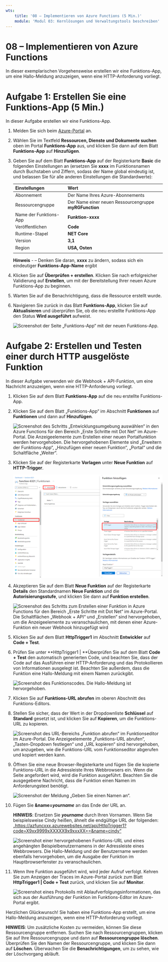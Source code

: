 ```yaml
---
wts:
    title: '08 – Implementieren von Azure Functions (5 Min.)'
    module: 'Modul 03: Kernlösungen und Verwaltungstools beschreiben'
---
```

# 08 – Implementieren von Azure Functions

In dieser exemplarischen Vorgehensweise erstellen wir eine Funktions-App, um eine Hallo-Meldung anzuzeigen, wenn eine HTTP-Anforderung vorliegt. 

# Aufgabe 1: Erstellen Sie eine Funktions-App (5 Min.)

In dieser Aufgabe erstellen wir eine Funktions-App.

1. Melden Sie sich beim [Azure-Portal](https://portal.azure.com) an.

1. Wählen Sie im Textfeld **Ressourcen, Dienste und Dokumente suchen** oben im Portal **Funktions-App** aus, und klicken Sie dann auf dem Blatt **Funktions-App** auf **Hinzufügen**.

1. Geben Sie auf dem Blatt **Funktions-App** auf der Registerkarte **Basic** die folgenden Einstellungen an (ersetzen Sie **xxxx** im Funktionsnamen durch Buchstaben und Ziffern, sodass der Name global eindeutig ist, und belassen Sie für alle anderen Einstellungen die Standardwerte): 

    | Einstellungen | Wert |
    | -- | --|
    | Abonnement | Der Name Ihres Azure-Abonnements |
    | Ressourcengruppe | Der Name einer neuen Ressourcengruppe **myRGFunction** |
    | Name der Funktions-App | **Funktion-xxxx** |
    | Veröffentlichen | **Code** |
    | Runtime-Stapel | **NET Core** |
    | Version | **3,1** |
    | Region | **USA, Osten** |
    | | |

    **Hinweis** -  – Denken Sie daran, **xxxx** zu ändern, sodass sich ein eindeutiger **Funktions-App-Name** ergibt

1. Klicken Sie auf **Überprüfen + erstellen**. Klicken Sie nach erfolgreicher Validierung auf **Erstellen**, um mit der Bereitstellung Ihrer neuen Azure Funktions-App zu beginnen.

1. Warten Sie auf die Benachrichtigung, dass die Ressource erstellt wurde.

1. Navigieren Sie zurück in das Blatt **Funktions-App**, klicken Sie auf **Aktualisieren** und überprüfen Sie, ob die neu erstellte Funktions-App den Status **Wird ausgeführt** aufweist. 

    ![Screenshot der Seite „Funktions-App“ mit der neuen Funktions-App.](../images/0701.png)

# Aufgabe 2: Erstellen und Testen einer durch HTTP ausgelöste Funktion

In dieser Aufgabe verwenden wir die Webhook + API-Funktion, um eine Nachricht anzuzeigen, wenn eine HTTP-Anforderung vorliegt. 

1. Klicken Sie auf dem Blatt **Funktions-App** auf die neu erstellte Funktions-App. 

1. Klicken Sie auf dem Blatt „Funktions-App“ im Abschnitt **Funktionen** auf **Funktionen** und dann auf **Hinzufügen**.

    ![Screenshot des Schritts „Entwicklungsumgebung auswählen“ in den Azure Functions für den Bereich „Erste Schritte mit Dot Net“ im Azure-Portal. Die Anzeigeelemente zum Erstellen einer neuen Portalfunktion werden hervorgehoben. Die hervorgehobenen Elemente sind „Erweitern der Funktions-App“, „Hinzufügen einer neuen Funktion“, „Portal“ und die Schaltfläche „Weiter“.](../images/0702.png)

1. Klicken Sie auf der Registerkarte **Vorlagen** unter **Neue Funktion** auf **HTTP-Trigger**. 

    ![Screenshot des Schritts zum Erstellen einer Funktion in Azure Functions für den Bereich „Erste Schritte mit Dot Net“ im Azure-Portal. Die HTTP-Triggerkarte wird hervorgehoben, um die Anzeigeelemente zu veranschaulichen, mit denen einer Azure-Funktion ein neuer Webhook hinzugefügt wird.](../images/0702a.png)

1. Akzeptieren Sie auf dem Blatt **Neue Funktion** auf der Registerkarte **Details** den Standardnamen **Neue Funktion** und die **Autorisierungsstufe**, und klicken Sie dann auf **Funktion erstellen**. 

    ![Screenshot des Schritts zum Erstellen einer Funktion in Azure Functions für den Bereich „Erste Schritte mit Dot Net“ im Azure-Portal. Die Schaltflächen „Webhook + API“ und „Erstellen“ sind hervorgehoben, um die Anzeigeelemente zu veranschaulichen, mit denen einer Azure-Funktion ein neuer Webhook hinzugefügt wird](../images/0703.png)

1. Klicken Sie auf dem Blatt **HttpTrigger1** im Abschnitt **Entwickler** auf **Code + Test**. 

1. Prüfen Sie unter **HttpTrigger1 \| **Überprüfen Sie auf dem Blatt **Code + Test** den automatisch generierten Code, und beachten Sie, dass der Code auf das Ausführen einer HTTP-Anforderung und das Protokollieren von Informationen ausgelegt ist. Beachten Sie außerdem, dass die Funktion eine Hallo-Meldung mit einem Namen zurückgibt. 

    ![Screenshot des Funktionscodes. Die Hallo-Meldung ist hervorgehoben.](../images/0704.png)

1. Klicken Sie auf **Funktions-URL abrufen** im oberen Abschnitt des Funktions-Editors. 

1. Stellen Sie sicher, dass der Wert in der Dropdownliste **Schlüssel** auf **Standard** gesetzt ist, und klicken Sie auf **Kopieren**, um die Funktions-URL zu kopieren. 

    ![Screenshot des URL-Bereichs „Funktion abrufen“ im Funktionseditor im Azure-Portal. Die Anzeigeelemente „Funktions-URL abrufen“, „Tasten-Dropdown festlegen“ und „URL kopieren“ sind hervorgehoben, um anzugeben, wie die Funktions-URL vom Funktionseditor abgerufen und kopiert werden kann.](../images/0705.png)

1. Öffnen Sie eine neue Browser-Registerkarte und fügen Sie die kopierte Funktions-URL in die Adressleiste Ihres Webbrowsers ein. Wenn die Seite angefordert wird, wird die Funktion ausgeführt. Beachten Sie die ausgegebene Nachricht, dass die Funktion einen Namen im Anforderungstext benötigt.

    ![Screenshot der Meldung „Geben Sie einen Namen an“.](../images/0706.png)

1. Fügen Sie **&name=*yourname*** an das Ende der URL an.

    **HINWEIS**: Ersetzen Sie ***yourname*** durch Ihren Vornamen. Wenn Sie beispielsweise Cindy heißen, ähnelt die endgültige URL der folgenden: „https://azfuncxxx.azurewebsites.net/api/HttpTrigger1?code=X9xx9999xXXXXX9x9xxxXX==&name=cindy“

    ![Screenshot einer hervorgehobenen Funktions-URL und eines angehängten Beispielbenutzernamens in der Adressleiste eines Webbrowsers. Die Hallo-Meldung und der Benutzername werden ebenfalls hervorgehoben, um die Ausgabe der Funktion im Hauptbrowserfenster zu veranschaulichen.](../images/0707.png)

1. Wenn Ihre Funktion ausgeführt wird, wird jeder Aufruf verfolgt. Kehren Sie zum Anzeigen der Traces im Azure-Portal zurück zum Blatt **HttpTrigger1 \| Code + Test** zurück, und klicken Sie auf **Monitor**.

    ![Screenshot eines Protokolls mit Ablaufverfolgungsinformationen, das sich aus der Ausführung der Funktion im Funktions-Editor im Azure-Portal ergibt.](../images/0709.png) 

Herzlichen Glückwunsch! Sie haben eine Funktions-App erstellt, um eine Hallo-Meldung anzuzeigen, wenn eine HTTP-Anforderung vorliegt. 

**HINWEIS**: Um zusätzliche Kosten zu vermeiden, können Sie diese Ressourcengruppe entfernen. Suchen Sie nach Ressourcengruppen, klicken Sie auf Ihre Ressourcengruppe und dann auf **Ressourcengruppe löschen**. Überprüfen Sie den Namen der Ressourcengruppe, und klicken Sie dann auf **Löschen**. Überwachen Sie die **Benachrichtigungen**, um zu sehen, wie der Löschvorgang abläuft.
